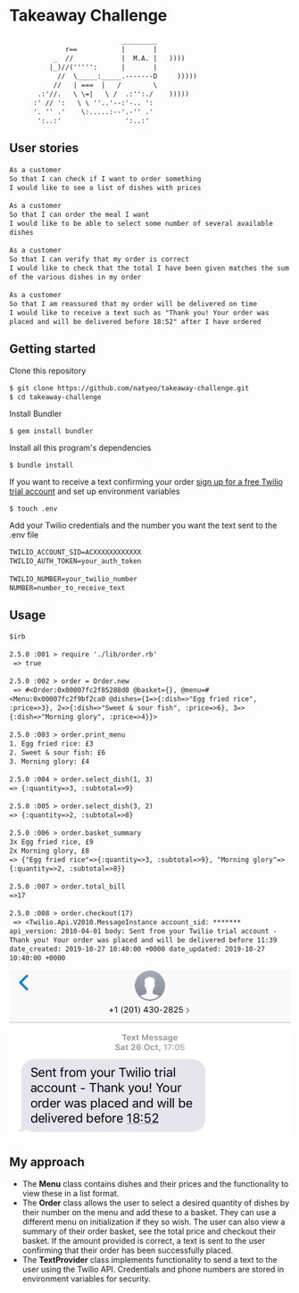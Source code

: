 Takeaway Challenge
==================
```
                            _________
              r==           |       |
           _  //            |  M.A. |   ))))
          |_)//(''''':      |       |
            //  \_____:_____.-------D     )))))
           //   | ===  |   /        \
       .:'//.   \ \=|   \ /  .:'':./    )))))
      :' // ':   \ \ ''..'--:'-.. ':
      '. '' .'    \:.....:--'.-'' .'
       ':..:'                ':..:'

 ```
 User stories
 ------------
 ```
 As a customer
 So that I can check if I want to order something
 I would like to see a list of dishes with prices

 As a customer
 So that I can order the meal I want
 I would like to be able to select some number of several available dishes

 As a customer
 So that I can verify that my order is correct
 I would like to check that the total I have been given matches the sum of the various dishes in my order

 As a customer
 So that I am reassured that my order will be delivered on time
 I would like to receive a text such as "Thank you! Your order was placed and will be delivered before 18:52" after I have ordered
 ```

Getting started
---------------
Clone this repository
```
$ git clone https://github.com/natyeo/takeaway-challenge.git
$ cd takeaway-challenge
```

Install Bundler
```
$ gem install bundler
```

Install all this program's dependencies
```
$ bundle install
```

If you want to receive a text confirming your order [sign up for a free Twilio trial account](https://www.twilio.com/docs/usage/tutorials/how-to-use-your-free-trial-account) and set up environment variables
```
$ touch .env
```

Add your Twilio credentials and the number you want the text sent to the .env file 
```
TWILIO_ACCOUNT_SID=ACXXXXXXXXXXXX
TWILIO_AUTH_TOKEN=your_auth_token

TWILIO_NUMBER=your_twilio_number
NUMBER=number_to_receive_text
```

Usage
----------
```
$irb

2.5.0 :001 > require './lib/order.rb'
 => true

2.5.0 :002 > order = Order.new
 => #<Order:0x00007fc2f85288d0 @basket={}, @menu=#<Menu:0x00007fc2f9bf2ca0 @dishes={1=>{:dish=>"Egg fried rice", :price=>3}, 2=>{:dish=>"Sweet & sour fish", :price=>6}, 3=>{:dish=>"Morning glory", :price=>4}}>

2.5.0 :003 > order.print_menu
1. Egg fried rice: £3
2. Sweet & sour fish: £6
3. Morning glory: £4

2.5.0 :004 > order.select_dish(1, 3)
=> {:quantity=>3, :subtotal=>9}

2.5.0 :005 > order.select_dish(3, 2)
=> {:quantity=>2, :subtotal=>8}

2.5.0 :006 > order.basket_summary
3x Egg fried rice, £9
2x Morning glory, £8
=> {"Egg fried rice"=>{:quantity=>3, :subtotal=>9}, "Morning glory"=>{:quantity=>2, :subtotal=>8}}

2.5.0 :007 > order.total_bill
=>17

2.5.0 :008 > order.checkout(17)
 => <Twilio.Api.V2010.MessageInstance account_sid: ******* api_version: 2010-04-01 body: Sent from your Twilio trial account - Thank you! Your order was placed and will be delivered before 11:39 date_created: 2019-10-27 10:40:00 +0000 date_updated: 2019-10-27 10:40:00 +0000

```
![text](screenshot/text.jpg)

My approach
-----------
* The **Menu** class contains dishes and their prices and the functionality to view these in a list format. 
* The **Order** class allows the user to select a desired quantity of dishes by their number on the menu and add these to a basket. They can use a different menu on initialization if they so wish. The user can also view a summary of their order basket, see the total price and checkout their basket. If the amount provided is correct, a text is sent to the user confirming that their order has been successfully placed.
* The **TextProvider** class implements functionality to send a text to the user using the Twilio API. Credentials and phone numbers are stored in environment variables for security.


